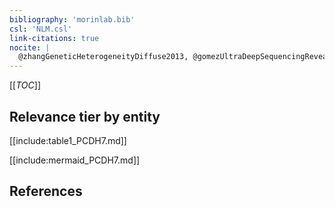 ```yaml
---
bibliography: 'morinlab.bib'
csl: 'NLM.csl'
link-citations: true
nocite: |
  @zhangGeneticHeterogeneityDiffuse2013, @gomezUltraDeepSequencingReveals2023, 
---
```


[[_TOC_]]




## Relevance tier by entity

[[include:table1_PCDH7.md]]





[[include:mermaid_PCDH7.md]]

## References


